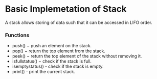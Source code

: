 # Basic Implemetation of Stack

A stack allows storing of data such that it can be accessed in LIFO order.

### Functions
- push() − push an element on the stack.
- pop() − return the top element from the stack.
- peek() − return the top element of the stack without removing it.
- isfullstatus() − check if the stack is full.
- isemptystatus() - check if the stack is empty.
- print() - print the current stack.